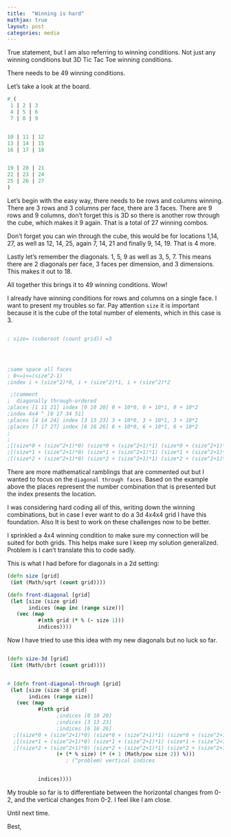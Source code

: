 ```yaml
---
title:  "Winning is hard"
mathjax: true
layout: post
categories: media
---
```


True statement, but I am also referring to winning conditions. Not just any winning conditions but 3D Tic Tac Toe winning conditions.

There needs to be 49 winning conditions.

Let’s take a look at the board.

``` clojure
#_(
 1 | 2 | 3   
 4 | 5 | 6
 7 | 8 | 9


10 | 11 | 12    
13 | 14 | 15    
16 | 17 | 18    


19 | 20 | 21
22 | 23 | 24
25 | 26 | 27
)
```

Let’s begin with the easy way, there needs to be rows and columns winning. There are 3 rows and 3 columns per face, there are 3 faces. There are 9 rows and 9 columns, don’t forget this is 3D so there is another row through the cube, which makes it 9 again. That is a total of 27 winning combos.

Don’t forget you can win through the cube, this would be for locations 1,14, 27, as well as 12, 14, 25, again 7, 14, 21 and finally 9, 14, 19. That is 4 more.

Lastly let’s remember the diagonals. 1, 5, 9 as well as 3, 5, 7. This means there are 2 diagonals per face, 3 faces per dimension, and 3 dimensions. This makes it out to 18.

All together this brings it to 49 winning conditions. Wow!

I already have winning conditions for rows and columns on a single face. I want to present my troubles so far. Pay attention `size` it is important because it is the cube of the total number of elements, which in this case is 3.


```clojure

; size= (cuberoot (count grid)) =3




;same space all faces
; 0<=i<=(size^2-1)
;index i + (size^2)*0, i + (size^2)*1, i + (size^2)*2

 ;(comment
;  diagonally through-ordered
;places [1 11 21] index [0 10 20] 0 + 10*0, 0 + 10*1, 0 + 10*2
;index 4x4 ^ [0 17 34 51]
;places [4 14 24] index [3 13 23] 3 + 10*0, 3 + 10*1, 3 + 10*2
;places [7 17 27] index [6 16 26] 6 + 10*0, 6 + 10*1, 6 + 10*2
;
;
;[(size*0 + (size^2+1)*0) (size*0 + (size^2+1)*1) (size*0 + (size^2+1)*2)]
;[(size*1 + (size^2+1)*0) (size*1 + (size^2+1)*1) (size*1 + (size^2+1)*2)]
;[(size*2 + (size^2+1)*0) (size*2 + (size^2+1)*1) (size*2 + (size^2+1)*2)])

```
There are more mathematical ramblings that are commented out but I wanted to focus on the `diagonal through faces`. Based on the example above the places represent the number combination that is presented but the index presents the location.

I was considering hard coding all of this, writing down the winning combinations, but in case I ever want to do a 3d 4x4x4 grid I have this foundation. Also It is best to work on these challenges now to be better.

I sprinkled a 4x4 winning condition to make sure my connection will be suited for both grids.
This helps make sure I keep my solution generalized. Problem is I can’t translate this to code sadly.

This is what I had before for diagonals in a 2d setting:

```clojure
(defn size [grid]
 (int (Math/sqrt (count grid))))

(defn front-diagonal [grid]
 (let [size (size grid)
       indices (map inc (range size))]
   (vec (map
          #(nth grid (* % (- size 1)))
          indices))))
```

Now I have tried to use this idea with my new diagonals but no luck so far.

```clojure

(defn size-3d [grid]
 (int (Math/cbrt (count grid))))


#_(defn front-diagonal-through [grid]
 (let [size (size-3d grid)
       indices (range size)]
   (vec (map
          #(nth grid
                ;indices [0 10 20]
                ;indices [3 13 23]
                ;indices [6 16 26]
  ;[(size*0 + (size^2+1)*0) (size*0 + (size^2+1)*1) (size*0 + (size^2+1)*2)]
  ;[(size*1 + (size^2+1)*0) (size*1 + (size^2+1)*1) (size*1 + (size^2+1)*2)]
  ;[(size*2 + (size^2+1)*0) (size*2 + (size^2+1)*1) (size*2 + (size^2+1)*2)])
                (+ (* % size) (* (+ 1 (Math/pow size 2)) %)))
                   ; (^problem) vertical indices


          indices))))


```

My trouble so far is to differentiate between the horizontal changes from 0-2, and the vertical changes from 0-2. I feel like I am close.

Until next time.

Best,
